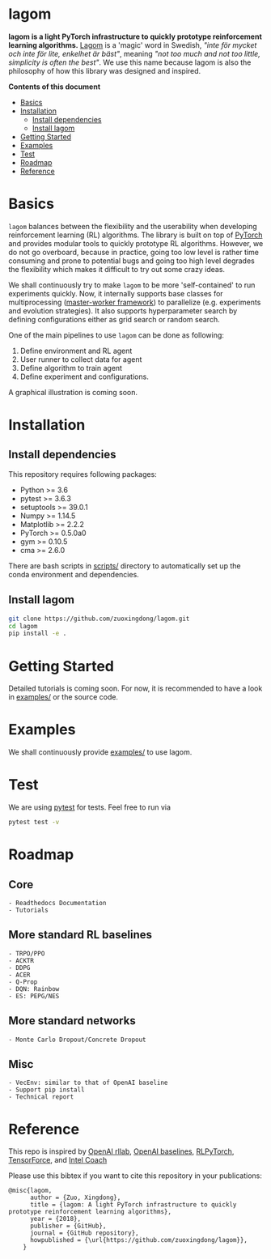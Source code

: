 # lagom
<!--- <img src='doc/img/infrastructure.png' width='300'> --->

**lagom is a light PyTorch infrastructure to quickly prototype reinforcement learning algorithms.** [Lagom](https://sv.wikipedia.org/wiki/Lagom) is a 'magic' word in Swedish, *"inte för mycket och inte för lite, enkelhet är bäst"*, meaning *"not too much and not too little, simplicity is often the best"*. We use this name because lagom is also the philosophy of how this library was designed and inspired. 

**Contents of this document**

- [Basics](#basics)
- [Installation](#installation)
    - [Install dependencies](#install-dependencies)
    - [Install lagom](#install-lagom)
- [Getting Started](#getting-started)
- [Examples](#examples)
- [Test](#test)
- [Roadmap](#roadmap)
- [Reference](#reference)

# Basics

`lagom` balances between the flexibility and the userability when developing reinforcement learning (RL) algorithms. The library is built on top of [PyTorch](https://pytorch.org/) and provides modular tools to quickly prototype RL algorithms. However, we do not go overboard, because in practice, going too low level is rather time consuming and prone to potential bugs and going too high level degrades the flexibility which makes it difficult to try out some crazy ideas. 

We shall continuously try to make `lagom` to be more 'self-contained' to run experiments quickly. Now, it internally supports base classes for multiprocessing ([master-worker framework](https://en.wikipedia.org/wiki/Master/slave_(technology))) to parallelize (e.g. experiments and evolution strategies). It also supports hyperparameter search by defining configurations either as grid search or random search. 

One of the main pipelines to use `lagom` can be done as following:
1. Define environment and RL agent
2. User runner to collect data for agent
3. Define algorithm to train agent
4. Define experiment and configurations. 

A graphical illustration is coming soon. 

# Installation

## Install dependencies
This repository requires following packages:

- Python >= 3.6
- pytest >= 3.6.3
- setuptools >= 39.0.1
- Numpy >= 1.14.5
- Matplotlib >= 2.2.2
- PyTorch >= 0.5.0a0
- gym >= 0.10.5
- cma >= 2.6.0

There are bash scripts in [scripts/](scripts/) directory to automatically set up the conda environment and dependencies.

## Install lagom
```bash
git clone https://github.com/zuoxingdong/lagom.git
cd lagom
pip install -e .
```

# Getting Started

Detailed tutorials is coming soon. For now, it is recommended to have a look in [examples/](examples/) or the source code. 

# Examples

We shall continuously provide [examples/](examples/) to use lagom. 

# Test

We are using [pytest](https://docs.pytest.org) for tests. Feel free to run via
```bash
pytest test -v
```

# Roadmap

## Core
    - Readthedocs Documentation
    - Tutorials
## More standard RL baselines
    - TRPO/PPO
    - ACKTR
    - DDPG
    - ACER
    - Q-Prop
    - DQN: Rainbow
    - ES: PEPG/NES
## More standard networks
    - Monte Carlo Dropout/Concrete Dropout
## Misc
    - VecEnv: similar to that of OpenAI baseline
    - Support pip install
    - Technical report

# Reference

This repo is inspired by [OpenAI rllab](https://github.com/rll/rllab), [OpenAI baselines](https://github.com/openai/baselines), [RLPyTorch](https://github.com/pytorch/ELF/tree/master/src_py/rlpytorch), [TensorForce](https://github.com/reinforceio/tensorforce), and [Intel Coach](https://github.com/NervanaSystems/coach)

Please use this bibtex if you want to cite this repository in your publications:

    @misc{lagom,
          author = {Zuo, Xingdong},
          title = {lagom: A light PyTorch infrastructure to quickly prototype reinforcement learning algorithms},
          year = {2018},
          publisher = {GitHub},
          journal = {GitHub repository},
          howpublished = {\url{https://github.com/zuoxingdong/lagom}},
        }
